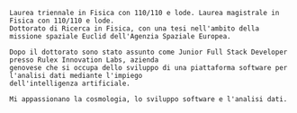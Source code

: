     Laurea triennale in Fisica con 110/110 e lode. Laurea magistrale in Fisica con 110/110 e lode.
    Dottorato di Ricerca in Fisica, con una tesi nell'ambito della missione spaziale Euclid dell'Agenzia Spaziale Europea.

    Dopo il dottorato sono stato assunto come Junior Full Stack Developer presso Rulex Innovation Labs, azienda
    genovese che si occupa dello sviluppo di una piattaforma software per l'analisi dati mediante l'impiego
    dell'intelligenza artificiale.

    Mi appassionano la cosmologia, lo sviluppo software e l'analisi dati.
    